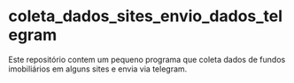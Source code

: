 # coleta_dados_sites_envio_dados_telegram
Este repositório contem um pequeno programa que coleta dados de fundos imobiliários em alguns sites e envia via telegram.
